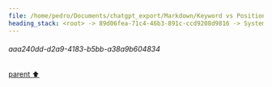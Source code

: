 ```yaml
---
file: /home/pedro/Documents/chatgpt_export/Markdown/Keyword vs Positional Args.md
heading_stack: <root> -> 89d06fea-71c4-46b3-891c-ccd9208d9816 -> System -> 38373356-0b58-450b-8009-591826694a8e -> System -> aaa240dd-d2a9-4183-b5bb-a38a9b604834
---
```

###### aaa240dd-d2a9-4183-b5bb-a38a9b604834
[parent ⬆️](#38373356-0b58-450b-8009-591826694a8e)
